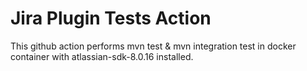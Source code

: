# Jira Plugin Tests Action

This github action performs mvn test & mvn integration test in docker container
with atlassian-sdk-8.0.16 installed.
